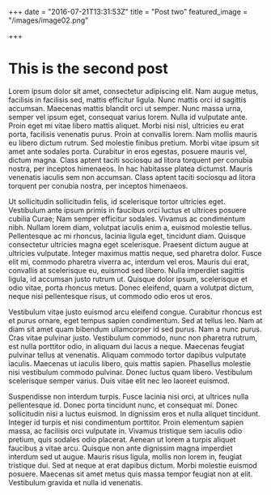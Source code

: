 +++
date = "2016-07-21T13:31:53Z"
title = "Post two"
featured_image = "/images/image02.png"

+++

# This is the second post

Lorem ipsum dolor sit amet, consectetur adipiscing elit. Nam augue metus, facilisis in facilisis sed, mattis efficitur ligula. Nunc mattis orci id sagittis accumsan. Maecenas mattis blandit orci ut semper. Nunc massa urna, semper vel ipsum eget, consequat varius lorem. Nulla id vulputate ante. Proin eget mi vitae libero mattis aliquet. Morbi nisi nisl, ultricies eu erat porta, facilisis venenatis purus. Proin at convallis lorem. Nam mollis mauris eu libero dictum rutrum. Sed molestie finibus pretium. Morbi vitae ipsum sit amet ante sodales porta. Curabitur in eros egestas, posuere mauris vel, dictum magna. Class aptent taciti sociosqu ad litora torquent per conubia nostra, per inceptos himenaeos. In hac habitasse platea dictumst. Mauris venenatis iaculis sem non accumsan. Class aptent taciti sociosqu ad litora torquent per conubia nostra, per inceptos himenaeos.

Ut sollicitudin sollicitudin felis, id scelerisque tortor ultricies eget. Vestibulum ante ipsum primis in faucibus orci luctus et ultrices posuere cubilia Curae; Nam semper efficitur sodales. Vivamus ac condimentum nibh. Nullam lorem diam, volutpat iaculis enim a, euismod molestie tellus. Pellentesque ac mi rhoncus, lacinia ligula eget, tincidunt diam. Quisque consectetur ultricies magna eget scelerisque. Praesent dictum augue at ultricies vulputate. Integer maximus mattis neque, sed pharetra dolor. Fusce elit mi, commodo pharetra viverra ac, interdum vel eros. Mauris dui erat, convallis at scelerisque eu, euismod sed libero. Nulla imperdiet sagittis ligula, id accumsan justo rutrum ut. Quisque dolor ipsum, scelerisque et odio vitae, porta rhoncus metus. Donec eleifend, quam a volutpat dictum, neque nisi pellentesque risus, ut commodo odio eros ut eros.

Vestibulum vitae justo euismod arcu eleifend congue. Curabitur rhoncus est et purus ornare, eget tempus sapien condimentum. Sed at tellus leo. Nam at diam sit amet quam bibendum ullamcorper id sed purus. Nam a nunc purus. Cras vitae pulvinar justo. Vestibulum commodo, nunc non pharetra rutrum, est nulla porttitor odio, in aliquam dui lacus a neque. Maecenas feugiat pulvinar tellus at venenatis. Aliquam commodo tortor dapibus vulputate iaculis. Maecenas ut iaculis libero, quis mattis sapien. Phasellus molestie nisi vestibulum commodo pulvinar. Donec luctus quam libero. Vestibulum scelerisque semper varius. Duis vitae elit nec leo laoreet euismod.

Suspendisse non interdum turpis. Fusce lacinia nisi orci, at ultrices nulla pellentesque id. Donec porta tincidunt nunc, et consequat mi. Donec sollicitudin nisi a luctus euismod. In dignissim eros et nulla aliquet tincidunt. Integer id turpis et nisi condimentum porttitor. Proin elementum sapien massa, ac facilisis orci vulputate in. Vivamus tristique sem iaculis odio pretium, quis sodales odio placerat. Aenean ut lorem a turpis aliquet faucibus a vitae arcu. Quisque non ante dignissim magna imperdiet interdum sed ut augue. Mauris risus ligula, mollis non lorem in, feugiat tristique dui. Sed at neque at erat dapibus dictum. Morbi molestie euismod posuere. Maecenas sit amet metus quis massa tempor feugiat non at elit. Vestibulum gravida et nulla id venenatis.

